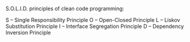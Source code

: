 S.O.L.I.D. principles of clean code programming:

S – Single Responsibility Principle
O – Open-Closed Principle
L – Liskov Substitution Principle
I – Interface Segregation Principle
D – Dependency Inversion Principle

